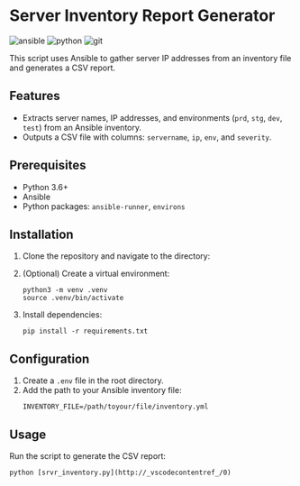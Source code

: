 # Server Inventory Report Generator

![ansible](https://img.shields.io/badge/Ansible-000000?style=for-the-badge&logo=ansible&logoColor=white)
![python](https://img.shields.io/badge/Python-FFD43B?style=for-the-badge&logo=python&logoColor=blue)
![git](https://img.shields.io/badge/GitHub-100000?style=for-the-badge&logo=github&logoColor=white)

This script uses Ansible to gather server IP addresses from an inventory file and generates a CSV report.

## Features

- Extracts server names, IP addresses, and environments (`prd`, `stg`, `dev`, `test`) from an Ansible inventory.
- Outputs a CSV file with columns: `servername`, `ip`, `env`, and `severity`.

## Prerequisites

- Python 3.6+
- Ansible
- Python packages: `ansible-runner`, `environs`

## Installation

1. Clone the repository and navigate to the directory:

2. (Optional) Create a virtual environment:
    ```
    python3 -m venv .venv
    source .venv/bin/activate
    ```

3. Install dependencies:
    ```
    pip install -r requirements.txt
    ```

## Configuration

1. Create a `.env` file in the root directory.
2. Add the path to your Ansible inventory file:
    ```
    INVENTORY_FILE=/path/toyour/file/inventory.yml
    ```

## Usage

Run the script to generate the CSV report:
```
python [srvr_inventory.py](http://_vscodecontentref_/0)
```